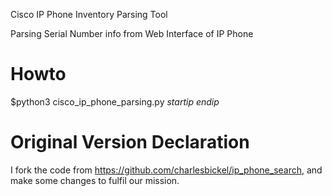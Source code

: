 Cisco IP Phone Inventory Parsing Tool

Parsing Serial Number info from Web Interface of IP Phone

# Howto

$python3 cisco_ip_phone_parsing.py *startip* *endip*


# Original Version Declaration
I fork the code from https://github.com/charlesbickel/ip_phone_search, and make some changes to fulfil our mission.
